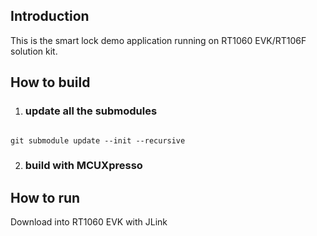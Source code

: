 ## Introduction

This is the smart lock demo application running on RT1060 EVK/RT106F solution kit.

## How to build

1. ### update all the submodules
```shell

git submodule update --init --recursive
```

2. ### build with MCUXpresso

## How to run

Download into RT1060 EVK with JLink
